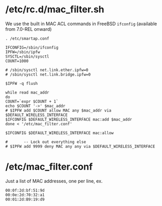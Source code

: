 # /etc/rc.d/mac\_filter.sh #

We use the built in MAC ACL commands in FreeBSD `ifconfig` (available from 7.0-REL onward)

```
. /etc/smartap.conf

IFCONFIG=/sbin/ifconfig
IPFW=/sbin/ipfw
SYSCTL=/sbin/sysctl
COUNT=1000

# /sbin/sysctl net.link.ether.ipfw=0
# /sbin/sysctl net.link.bridge.ipfw=0

$IPFW -q flush

while read mac_addr
do
COUNT=`expr $COUNT + 1`
echo $COUNT '->' $mac_addr
# $IPFW add $COUNT allow MAC any $mac_addr via $DEFAULT_WIRELESS_INTERFACE
$IFCONFIG $DEFAULT_WIRELESS_INTERFACE mac:add $mac_addr
done < '/etc/mac_filter.conf'

$IFCONFIG $DEFAULT_WIRELESS_INTERFACE mac:allow

#       -- Lock out everything else
# $IPFW add 9999 deny MAC any any via $DEFAULT_WIRELESS_INTERFACE

```


# /etc/mac\_filter.conf #

Just a list of MAC addresses, one per line, ex.
```
00:0f:2d:bf:51:9d
00:0e:2d:70:32:a1
00:01:2d:B9:19:d9
```